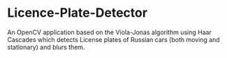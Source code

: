 # Licence-Plate-Detector
An OpenCV application based on the Viola-Jonas algorithm using Haar Cascades which detects License plates of  Russian cars (both moving and stationary)  and blurs them.
